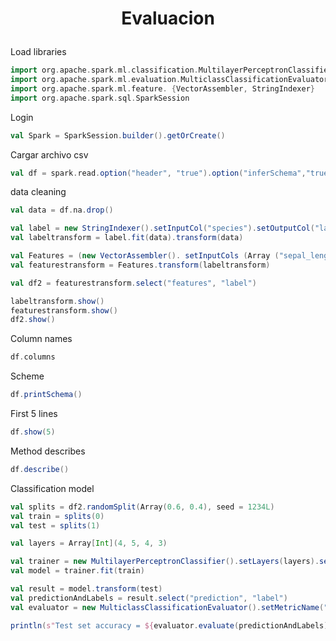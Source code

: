 # <p align="center" > Evaluacion </p> 

Load libraries
```scala
import org.apache.spark.ml.classification.MultilayerPerceptronClassifier
import org.apache.spark.ml.evaluation.MulticlassClassificationEvaluator
import org.apache.spark.ml.feature. {VectorAssembler, StringIndexer}
import org.apache.spark.sql.SparkSession
```

Login
```scala
val Spark = SparkSession.builder().getOrCreate()
```
Cargar archivo csv
```scala
val df = spark.read.option("header", "true").option("inferSchema","true")csv("/Users/admin/Documents/Github/Datos_Masivos/Iris.csv")
```

data cleaning
```scala
val data = df.na.drop()

val label = new StringIndexer().setInputCol("species").setOutputCol("label")
val labeltransform = label.fit(data).transform(data)

val Features = (new VectorAssembler(). setInputCols (Array ("sepal_length", "sepal_width", "petal_length", "petal_width")).setOutputCol("features"))
val featurestransform = Features.transform(labeltransform)

val df2 = featurestransform.select("features", "label")

labeltransform.show()
featurestransform.show()
df2.show()
```

Column names
```scala
df.columns
```

Scheme
```scala
df.printSchema()
```
First 5 lines
```scala
df.show(5)
```
Method describes
```scala
df.describe()
```

Classification model
```scala
val splits = df2.randomSplit(Array(0.6, 0.4), seed = 1234L)
val train = splits(0)
val test = splits(1)

val layers = Array[Int](4, 5, 4, 3)

val trainer = new MultilayerPerceptronClassifier().setLayers(layers).setBlockSize(128).setSeed(1234L).setMaxIter(100)
val model = trainer.fit(train)

val result = model.transform(test)
val predictionAndLabels = result.select("prediction", "label")
val evaluator = new MulticlassClassificationEvaluator().setMetricName("accuracy")

println(s"Test set accuracy = ${evaluator.evaluate(predictionAndLabels)}")
```
